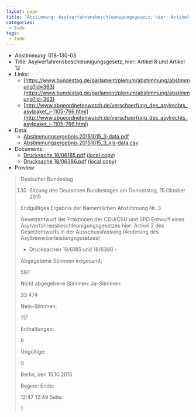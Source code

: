 ```yaml
---
layout: page
title: "Abstimmung: Asylverfahrensbeschleunigungsgesetz, hier: Artikel 8 und Artikel 12"
categories:
 - Todo
tags:
 - Todo
---
```


* Abstimmung: 018-130-03
* Title: Asylverfahrensbeschleunigungsgesetz, hier: Artikel 8 und Artikel 12
* Links: 
    * [https://www.bundestag.de/parlament/plenum/abstimmung/abstimmung?id=363](https://www.bundestag.de/parlament/plenum/abstimmung/abstimmung?id=363)
    * [http://www.abgeordnetenwatch.de/verschaerfung_des_asylrechts_asylpaket_i-1105-766.html](http://www.abgeordnetenwatch.de/verschaerfung_des_asylrechts_asylpaket_i-1105-766.html)
* Data: 
    * [Abstimmungsergebnis 20151015_3-data.pdf](/res/abstimmungsliste/20151015_3-data.pdf)
    * [Abstimmungsergebnis 20151015_3_xls-data.csv](/res/abstimmungsliste/analyses/20151015_3_xls-data.csv)
* Documents: 
    * [Drucksache 18/06185.pdf](http://dip21.bundestag.de/dip21/btd/18/061/1806185.pdf) ([local copy](/res/abstimmungsdaten/018-130-03/1806185.pdf))
    * [Drucksache 18/06386.pdf](http://dip21.bundestag.de/dip21/btd/18/063/1806386.pdf) ([local copy](/res/abstimmungsdaten/018-130-03/1806386.pdf))
* Preview: 
> Deutscher Bundestag
> 
> 130. Sitzung des Deutschen Bundestages
> am Donnerstag, 15.Oktober 2015
> 
> Endgültiges Ergebnis der Namentlichen Abstimmung Nr. 3
> 
> Gesetzentwurf der Fraktionen der CDU/CSU und SPD
> Entwurf eines Asylverfahrensbeschleunigungsgesetzes
> hier: Artikel 2 des Gesetzentwurfs in der Ausschussfassung (Änderung des
> Asylbewerberleistungsgesetzes)
> - Drucksachen 18/6185 und 18/6386 -
> 
> Abgegebene Stimmen insgesamt:
> 
> 597
> 
> Nicht abgegebene Stimmen:
> Ja-Stimmen:
> 
> 33
> 474
> 
> Nein-Stimmen:
> 
> 117
> 
> Enthaltungen:
> 
> 6
> 
> Ungültige:
> 
> 0
> 
> Berlin, den 15.10.2015
> 
> Beginn:
> Ende:
> 
> 12:47
> 12:49
> Seite:
> 
> 1
> 
> 
